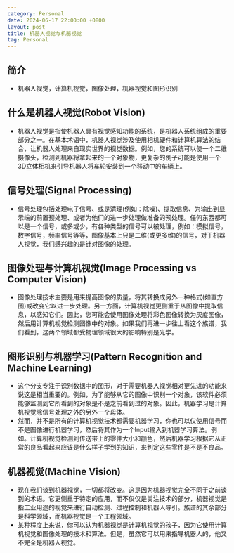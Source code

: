 ```yaml
---
category: Personal
date: 2024-06-17 22:00:00 +0800
layout: post
title: 机器人视觉与机器视觉
tag: Personal
---
```


## 简介

+ 机器人视觉，计算机视觉，图像处理，机器视觉和图形识别

## 什么是机器人视觉(Robot Vision)

+ 机器人视觉是指使机器人具有视觉感知功能的系统，是机器人系统组成的重要部分之一。在基本术语中，机器人视觉涉及使用相机硬件和计算机算法的结合，让机器人处理来自现实世界的视觉数据。例如，您的系统可以使一个二维摄像头，检测到机器将拿起来的一个对象物，更复杂的例子可能是使用一个3D立体相机来引导机器人将车轮安装到一个移动中的车辆上。

## 信号处理(Signal Processing)

+ 信号处理包括处理电子信号、或是清理(例如：除噪)、提取信息、为输出到显示端的前置预处理、或者为他们的进一步处理做准备的预处理。任何东西都可以是一个信号，或多或少，有各种类型的信号可以被处理，例如：模拟信号，数字信号，频率信号等等，图像基本上只是二维(或更多维)的信号，对于机器人视觉，我们感兴趣的是针对图像的处理。

## 图像处理与计算机视觉(Image Processing vs Computer Vision)

+ 图像处理技术主要是用来提高图像的质量，将其转换成另外一种格式(如直方图)或改变它以进一步处理。另一方面，计算机视觉更侧重于从图像中提取信息，以感知它们。因此，您可能会使用图像处理将彩色图像转换为灰度图像，然后用计算机视觉检测图像中的对象。如果我们再进一步往上看这个族谱，我们看到，这两个领域都受物理领域很大的影响特别是光学。

## 图形识别与机器学习(Pattern Recognition and Machine Learning)

+ 这个分支专注于识别数据中的图形，对于需要机器人视觉相对更先进的功能来说这是相当重要的。例如，为了能够从它的图像中识别一个对象，该软件必须能够监测到它所看到的对象是不是之前看到过的对象。因此，机器学习是计算机视觉除信号处理之外的另外一个母体。
+ 然而，并不是所有的计算机视觉技术都需要机器学习，你也可以仅使用信号而不是图像进行机器学习，然后将其作为一个Input输入到机器学习算法。例如。计算机视觉检测到传送带上的零件大小和颜色，然后机器学习根据它从正常的良品看起来应该是什么样子学到的知识，来判定这些零件是不是不良品。

## 机器视觉(Machine Vision)

+ 现在我们谈到机器视觉，一切都将改变。这是因为机器视觉完全不同于之前谈到的术语。它更侧重于特定的应用，而不仅仅是关注技术的部分，机器视觉是指工业用途的视觉来进行自动检测、过程控制和机器人导引。族谱的其余部分是科学领域，而机器视觉是一个工程领域。
+ 某种程度上来说，你可以认为机器视觉是计算机视觉的孩子，因为它使用计算机视觉和图像处理的技术和算法。但是，虽然它可以用来指导机器人的，他又不完全是机器人视觉。